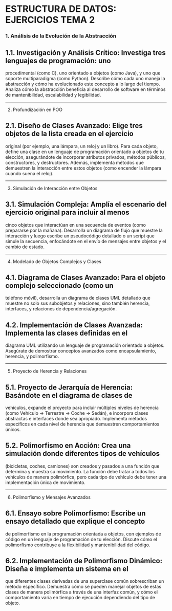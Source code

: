 # ESTRUCTURA DE DATOS: EJERCICIOS TEMA 2

### 1. Análisis de la Evolución de la Abstracción

## 1.1. Investigación y Análisis Crítico: Investiga tres lenguajes de programación: uno
procedimental (como C), uno orientado a objetos (como Java), y uno que soporte
multiparadigma (como Python). Describe cómo cada uno maneja la abstracción y cómo
ha evolucionado este concepto a lo largo del tiempo. Analiza cómo la abstracción
beneficia al desarrollo de software en términos de mantenibilidad, escalabilidad y
legibilidad.

----------------------------------------------------------------------------------------

2. Profundización en POO

## 2.1. Diseño de Clases Avanzado: Elige tres objetos de la lista creada en el ejercicio
original (por ejemplo, una lámpara, un reloj y un libro). Para cada objeto, define una clase
en un lenguaje de programación orientado a objetos de tu elección, asegurándote de
incorporar atributos privados, métodos públicos, constructores, y destructores. Además,
implementa métodos que demuestren la interacción entre estos objetos (como encender
la lámpara cuando suena el reloj).

----------------------------------------------------------------------------------------

3. Simulación de Interacción entre Objetos

## 3.1. Simulación Compleja: Amplía el escenario del ejercicio original para incluir al menos
cinco objetos que interactúan en una secuencia de eventos (como prepararse por la
mañana). Desarrolla un diagrama de flujo que muestre la interacción y luego escribe un
pseudocódigo detallado o un script que simule la secuencia, enfocándote en el envío de
mensajes entre objetos y el cambio de estado.

----------------------------------------------------------------------------------------

4. Modelado de Objetos Complejos y Clases

## 4.1. Diagrama de Clases Avanzado: Para el objeto complejo seleccionado (como un
teléfono móvil), desarrolla un diagrama de clases UML detallado que muestre no solo sus
subobjetos y relaciones, sino también herencia, interfaces, y relaciones de
dependencia/agregación.

## 4.2. Implementación de Clases Avanzada: Implementa las clases definidas en el
diagrama UML utilizando un lenguaje de programación orientado a objetos. Asegúrate de
demostrar conceptos avanzados como encapsulamiento, herencia, y polimorfismo.

----------------------------------------------------------------------------------------

5. Proyecto de Herencia y Relaciones

## 5.1. Proyecto de Jerarquía de Herencia: Basándote en el diagrama de clases de
vehículos, expande el proyecto para incluir múltiples niveles de herencia (como Vehículo
-> Terrestre -> Coche -> Sedán), e incorpora clases abstractas e interfaces donde sea
apropiado. Implementa métodos específicos en cada nivel de herencia que demuestren
comportamientos únicos.

## 5.2. Polimorfismo en Acción: Crea una simulación donde diferentes tipos de vehículos
(bicicletas, coches, camiones) son creados y pasados a una función que determina y
muestra su movimiento. La función debe tratar a todos los vehículos de manera
polimórfica, pero cada tipo de vehículo debe tener una implementación única de
movimiento.

----------------------------------------------------------------------------------------

6. Polimorfismo y Mensajes Avanzados

## 6.1. Ensayo sobre Polimorfismo: Escribe un ensayo detallado que explique el concepto
de polimorfismo en la programación orientada a objetos, con ejemplos de código en un
lenguaje de programación de tu elección. Discute cómo el polimorfismo contribuye a la
flexibilidad y mantenibilidad del código.

## 6.2. Implementación de Polimorfismo Dinámico: Diseña e implementa un sistema en el
que diferentes clases derivadas de una superclase común sobrescriban un método
específico. Demuestra cómo se pueden manejar objetos de estas clases de manera
polimórfica a través de una interfaz común, y cómo el comportamiento varía en tiempo
de ejecución dependiendo del tipo de objeto.
